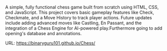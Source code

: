 A simple, fully functional chess game built from scratch using HTML, CSS, and JavaScript. This project covers basic gameplay features like Check, Checkmate, and a Move History to track player actions. Future updates include adding advanced moves like Castling, En Passant, and the integration of a Chess Engine for AI-powered play.Furthermore going to add opening's database and annotations.


URL: https://binaryguru101.github.io/Chess/
